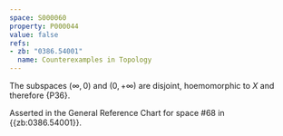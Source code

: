 ```yaml
---
space: S000060
property: P000044
value: false
refs:
- zb: "0386.54001"
  name: Counterexamples in Topology
---
```


The subspaces $(\infty,0)$ and $(0,+\infty)$
are disjoint, hoemomorphic to $X$ and therefore {P36}.

Asserted in the General Reference Chart for space #68 in
{{zb:0386.54001}}.
